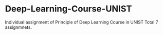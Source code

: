 # Deep-Learning-Course-UNIST
Individual assignment of Principle of Deep Learning Course in UNIST 
Total 7 assignmnets.

